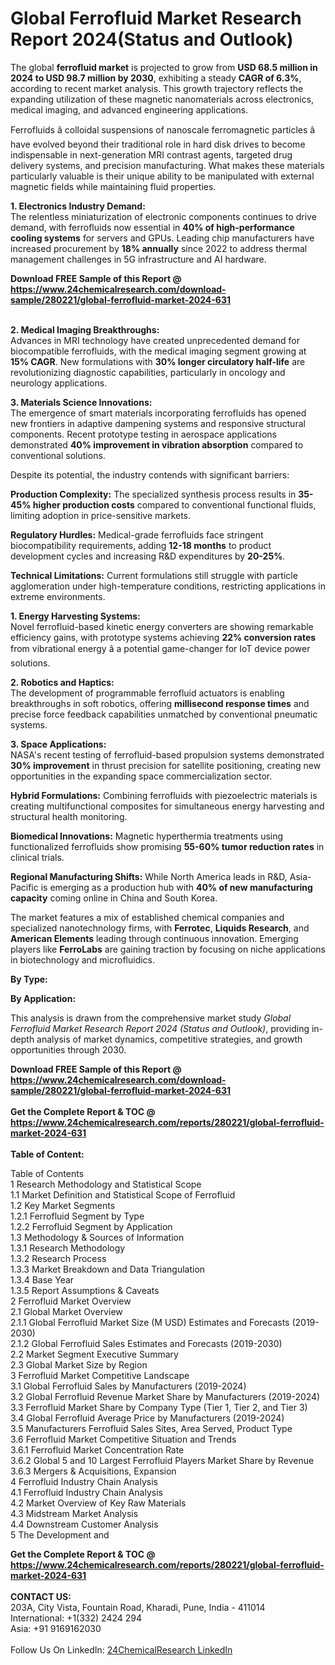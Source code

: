 <h1>Global Ferrofluid Market Research Report 2024(Status and Outlook)</h1><p>The global <strong>ferrofluid market</strong> is projected to grow from <strong>USD 68.5 million in 2024 to USD 98.7 million by 2030</strong>, exhibiting a steady <strong>CAGR of 6.3%</strong>, according to recent market analysis. This growth trajectory reflects the expanding utilization of these magnetic nanomaterials across electronics, medical imaging, and advanced engineering applications.</p><p>Ferrofluids â colloidal suspensions of nanoscale ferromagnetic particles â have evolved beyond their traditional role in hard disk drives to become indispensable in next-generation MRI contrast agents, targeted drug delivery systems, and precision manufacturing. What makes these materials particularly valuable is their unique ability to be manipulated with external magnetic fields while maintaining fluid properties.</p><p><strong>1. Electronics Industry Demand:</strong><br>
The relentless miniaturization of electronic components continues to drive demand, with ferrofluids now essential in <strong>40% of high-performance cooling systems</strong> for servers and GPUs. Leading chip manufacturers have increased procurement by <strong>18% annually</strong> since 2022 to address thermal management challenges in 5G infrastructure and AI hardware.</p><div><b>Download FREE Sample of this Report @ 
            <a href="https://www.24chemicalresearch.com/download-sample/280221/global-ferrofluid-market-2024-631">
            https://www.24chemicalresearch.com/download-sample/280221/global-ferrofluid-market-2024-631</a></b></div><br><p><strong>2. Medical Imaging Breakthroughs:</strong><br>
Advances in MRI technology have created unprecedented demand for biocompatible ferrofluids, with the medical imaging segment growing at <strong>15% CAGR</strong>. New formulations with <strong>30% longer circulatory half-life</strong> are revolutionizing diagnostic capabilities, particularly in oncology and neurology applications.</p><p><strong>3. Materials Science Innovations:</strong><br>
The emergence of smart materials incorporating ferrofluids has opened new frontiers in adaptive dampening systems and responsive structural components. Recent prototype testing in aerospace applications demonstrated <strong>40% improvement in vibration absorption</strong> compared to conventional solutions.</p><p>Despite its potential, the industry contends with significant barriers:</p><p><strong>Production Complexity:</strong> The specialized synthesis process results in <strong>35-45% higher production costs</strong> compared to conventional functional fluids, limiting adoption in price-sensitive markets.</p><p><strong>Regulatory Hurdles:</strong> Medical-grade ferrofluids face stringent biocompatibility requirements, adding <strong>12-18 months</strong> to product development cycles and increasing R&amp;D expenditures by <strong>20-25%</strong>.</p><p><strong>Technical Limitations:</strong> Current formulations still struggle with particle agglomeration under high-temperature conditions, restricting applications in extreme environments.</p><p><strong>1. Energy Harvesting Systems:</strong><br>
Novel ferrofluid-based kinetic energy converters are showing remarkable efficiency gains, with prototype systems achieving <strong>22% conversion rates</strong> from vibrational energy â a potential game-changer for IoT device power solutions.</p><p><strong>2. Robotics and Haptics:</strong><br>
The development of programmable ferrofluid actuators is enabling breakthroughs in soft robotics, offering <strong>millisecond response times</strong> and precise force feedback capabilities unmatched by conventional pneumatic systems.</p><p><strong>3. Space Applications:</strong><br>
NASA's recent testing of ferrofluid-based propulsion systems demonstrated <strong>30% improvement</strong> in thrust precision for satellite positioning, creating new opportunities in the expanding space commercialization sector.</p><p><strong>Hybrid Formulations:</strong> Combining ferrofluids with piezoelectric materials is creating multifunctional composites for simultaneous energy harvesting and structural health monitoring.</p><p><strong>Biomedical Innovations:</strong> Magnetic hyperthermia treatments using functionalized ferrofluids show promising <strong>55-60% tumor reduction rates</strong> in clinical trials.</p><p><strong>Regional Manufacturing Shifts:</strong> While North America leads in R&amp;D, Asia-Pacific is emerging as a production hub with <strong>40% of new manufacturing capacity</strong> coming online in China and South Korea.</p><p>The market features a mix of established chemical companies and specialized nanotechnology firms, with <strong>Ferrotec</strong>, <strong>Liquids Research</strong>, and <strong>American Elements</strong> leading through continuous innovation. Emerging players like <strong>FerroLabs</strong> are gaining traction by focusing on niche applications in biotechnology and microfluidics.</p><p><strong>By Type:</strong></p><p><strong>By Application:</strong></p><p>This analysis is drawn from the comprehensive market study <em>Global Ferrofluid Market Research Report 2024 (Status and Outlook)</em>, providing in-depth analysis of market dynamics, competitive strategies, and growth opportunities through 2030.</p><div><b>Download FREE Sample of this Report @ 
            <a href="https://www.24chemicalresearch.com/download-sample/280221/global-ferrofluid-market-2024-631">
            https://www.24chemicalresearch.com/download-sample/280221/global-ferrofluid-market-2024-631</a></b></div><br><div><b>Get the Complete Report & TOC @ 
            <a href="https://www.24chemicalresearch.com/reports/280221/global-ferrofluid-market-2024-631">
            https://www.24chemicalresearch.com/reports/280221/global-ferrofluid-market-2024-631</a></b></div><br>
            <b>Table of Content:</b><p>Table of Contents<br />
 1 Research Methodology and Statistical Scope<br />
 1.1 Market Definition and Statistical Scope of Ferrofluid<br />
 1.2 Key Market Segments<br />
 1.2.1 Ferrofluid Segment by Type<br />
 1.2.2 Ferrofluid Segment by Application<br />
 1.3 Methodology & Sources of Information<br />
 1.3.1 Research Methodology<br />
 1.3.2 Research Process<br />
 1.3.3 Market Breakdown and Data Triangulation<br />
 1.3.4 Base Year<br />
 1.3.5 Report Assumptions & Caveats<br />
 2 Ferrofluid Market Overview<br />
 2.1 Global Market Overview<br />
 2.1.1 Global Ferrofluid Market Size (M USD) Estimates and Forecasts (2019-2030)<br />
 2.1.2 Global Ferrofluid Sales Estimates and Forecasts (2019-2030)<br />
 2.2 Market Segment Executive Summary<br />
 2.3 Global Market Size by Region<br />
 3 Ferrofluid Market Competitive Landscape<br />
 3.1 Global Ferrofluid Sales by Manufacturers (2019-2024)<br />
 3.2 Global Ferrofluid Revenue Market Share by Manufacturers (2019-2024)<br />
 3.3 Ferrofluid Market Share by Company Type (Tier 1, Tier 2, and Tier 3)<br />
 3.4 Global Ferrofluid Average Price by Manufacturers (2019-2024)<br />
 3.5 Manufacturers Ferrofluid Sales Sites, Area Served, Product Type<br />
 3.6 Ferrofluid Market Competitive Situation and Trends<br />
 3.6.1 Ferrofluid Market Concentration Rate<br />
 3.6.2 Global 5 and 10 Largest Ferrofluid Players Market Share by Revenue<br />
 3.6.3 Mergers & Acquisitions, Expansion<br />
 4 Ferrofluid Industry Chain Analysis<br />
 4.1 Ferrofluid Industry Chain Analysis<br />
 4.2 Market Overview of Key Raw Materials<br />
 4.3 Midstream Market Analysis<br />
 4.4 Downstream Customer Analysis<br />
 5 The Development and</p><div><b>Get the Complete Report & TOC @ 
            <a href="https://www.24chemicalresearch.com/reports/280221/global-ferrofluid-market-2024-631">
            https://www.24chemicalresearch.com/reports/280221/global-ferrofluid-market-2024-631</a></b></div><br><b>CONTACT US:</b><br>
            203A, City Vista, Fountain Road, Kharadi, Pune, India - 411014<br>
            International: +1(332) 2424 294<br>
            Asia: +91 9169162030 <br><br>
            Follow Us On LinkedIn: <a href="https://www.linkedin.com/company/24chemicalresearch/">24ChemicalResearch LinkedIn</a>